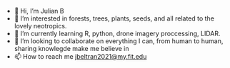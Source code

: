 - 👋 Hi, I’m Julian B
- 👀 I’m interested in forests, trees, plants, seeds, and all related to the lovely neotropics.
- 🌱 I’m currently learning R, python, drone imagery proccessing, LIDAR.
- 💞️ I’m looking to collaborate on everything I can, from human to human, sharing knowlegde make me believe in  
- 📫 How to reach me jbeltran2021@my.fit.edu

<!---
jbeltran2021/jbeltran2021 is a ✨ special ✨ repository because its `README.md` (this file) appears on your GitHub profile.
You can click the Preview link to take a look at your changes.
--->
